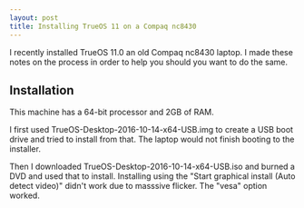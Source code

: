 ```yaml
---
layout: post
title: Installing TrueOS 11 on a Compaq nc8430
---
```


I recently installed TrueOS 11.0 an old Compaq nc8430 laptop.
I made these notes on the process in order to help you should you want to do the same.

## Installation

This machine has a 64-bit processor and 2GB of RAM.

I first used TrueOS-Desktop-2016-10-14-x64-USB.img to create a USB boot drive and tried to install from that.
The laptop would not finish booting to the installer.

Then I downloaded TrueOS-Desktop-2016-10-14-x64-USB.iso and burned a DVD and used that to install.
Installing using the "Start graphical install (Auto detect video)" didn't work due to masssive flicker.
The "vesa" option worked.



